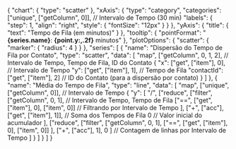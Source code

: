 {
  "chart": {
    "type": "scatter"
  },
  "xAxis": {
    "type": "category",
    "categories": ["unique", ["getColumn", 0]], // Intervalo de Tempo (30 min)
    "labels": {
      "step": 1,
      "align": "right",
      "style": {
        "fontSize": "12px"
      }
    }
  },
  "yAxis": {
    "title": {
      "text": "Tempo de Fila (em minutos)"
    }
  },
  "tooltip": {
    "pointFormat": "<b>{series.name}</b>: <b>{point.y:,.2f}</b> minutos"
  },
  "plotOptions": {
    "scatter": {
      "marker": {
        "radius": 4
      }
    }
  },
  "series": [
    {
      "name": "Dispersão do Tempo de Fila por Contato",
      "type": "scatter",
      "data": [
        "map",
        ["getColumn", 0, 1, 2], // Intervalo de Tempo, Tempo de Fila, ID do Contato
        {
          "x": ["get", ["item"], 0], // Intervalo de Tempo
          "y": ["get", ["item"], 1], // Tempo de Fila
          "contactId": ["get", ["item"], 2] // ID do Contato (para a dispersão por contato)
        }
      ]
    },
    {
      "name": "Média do Tempo de Fila",
      "type": "line",
      "data": [
        "map",
        ["unique", ["getColumn", 0]], // Intervalo de Tempo
        {
          "y": [
            "/",
            ["reduce",
              ["filter",
                ["getColumn", 0, 1], // Intervalo de Tempo, Tempo de Fila
                ["==", ["get", ["item"], 0], ["item", 0]] // Filtrando por Intervalo de Tempo
              ],
              ["+", ["acc"], ["get", ["item"], 1]], // Soma dos Tempos de Fila
              0 // Valor inicial do acumulador
            ],
            ["reduce",
              ["filter",
                ["getColumn", 0, 1],
                ["==", ["get", ["item"], 0], ["item", 0]]
              ],
              ["+", ["acc"], 1],
              0
            ] // Contagem de linhas por Intervalo de Tempo
          ]
        }
      ]
    }
  ]
}

